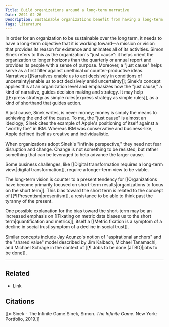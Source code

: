 ```yaml
---
Title: Build organizations around a long-term narrative
Date: 2021-02-26
Description: Sustainable organizations benefit from having a long-term narrative strategy that aligns the organization around a common mission.
Tags: literature
---
```


In order for an organization to be sustainable over the long term, it needs to have a long-term objective that it is working toward—a mission or vision that provides its reason for existence and animates all of its activities. Simon Sinek refers to this as the organization's "just cause": it helps orient the organization to longer horizons than the  quarterly or annual report and provides its people with a sense of purpose. Moreover, a "just cause" helps serve as a first filter against unethical or counter-productive ideas. Narratives [[Narratives enable us to act decisively in conditions of uncertainty|enable us to act decisively amid uncertainty]]; Sinek's concept applies this at an organization level and emphasizes how the "just cause," a kind of narrative, guides decision making and strategy. It may help [[Express strategy as simple rules|express strategy as simple rules]], as a kind of shorthand that guides action.

A just cause, Sinek writes, is never money; money is simply the means to achieving the end of the cause. To me, the "just cause" is almost an ideology; Sinek cites the example of Apple's positioning of itself against a "worthy foe" in IBM. Whereas IBM was conservative and business-like, Apple defined itself as creative and individualistic. 

When organizations adopt Sinek's "infinite perspective," they need not fear disruption and change. Change is not something to be resisted, but rather something that can be leveraged to help advance the larger cause. 

Some business challenges, like [[Digital transformation requires a long-term view.|digital transformation]], require a longer-term view to be viable. 

The long-term vision is counter to a present tendency for [[Organizations have become primarily focused on short-term results|organizations to focus on the short term]]. This bias toward the short term is related to the concept of [[¶ Presentism|presentism]], a resistance to be able to think past the tyranny of the present. 

One possible explanation for the bias toward the short-term may be an increased emphasis on [[Fixating on metric data biases us to the short term|quantification and metrics]], itself a [[Metric fixation is a symptom of a decline in social trust|symptom of a decline in social trust]].

Similar concepts include Jay Acunzo's notion of "aspirational anchors" and the "shared value" model described by Jim Kalbach, Michael Tanamachi, and Michael Schrage in the context of [[¶ Jobs to be done (JTBD)|jobs to be done]]. 

---
## Related
- Link

## Citations
[[≈ Sinek - The Infinite Game|Sinek, Simon. *The Infinite Game*. New York: Portfolio, 2019.]]
